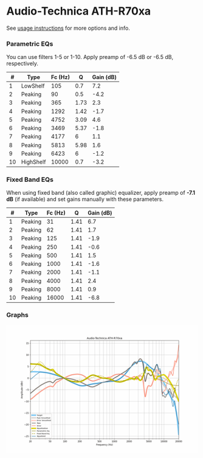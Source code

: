 # Audio-Technica ATH-R70xa
See [usage instructions](https://github.com/jaakkopasanen/AutoEq#usage) for more options and info.

### Parametric EQs
You can use filters 1-5 or 1-10. Apply preamp of -6.5 dB or -6.5 dB, respectively.

|   # | Type      |   Fc (Hz) |    Q |   Gain (dB) |
|-----|-----------|-----------|------|-------------|
|   1 | LowShelf  |       105 | 0.7  |         7.2 |
|   2 | Peaking   |        90 | 0.5  |        -4.2 |
|   3 | Peaking   |       365 | 1.73 |         2.3 |
|   4 | Peaking   |      1292 | 1.42 |        -1.7 |
|   5 | Peaking   |      4752 | 3.09 |         4.6 |
|   6 | Peaking   |      3469 | 5.37 |        -1.8 |
|   7 | Peaking   |      4177 | 6    |         1.1 |
|   8 | Peaking   |      5813 | 5.98 |         1.6 |
|   9 | Peaking   |      6423 | 6    |        -1.2 |
|  10 | HighShelf |     10000 | 0.7  |        -3.2 |

### Fixed Band EQs
When using fixed band (also called graphic) equalizer, apply preamp of **-7.1 dB** (if available) and set gains manually with these parameters.

|   # | Type    |   Fc (Hz) |    Q |   Gain (dB) |
|-----|---------|-----------|------|-------------|
|   1 | Peaking |        31 | 1.41 |         6.7 |
|   2 | Peaking |        62 | 1.41 |         1.7 |
|   3 | Peaking |       125 | 1.41 |        -1.9 |
|   4 | Peaking |       250 | 1.41 |        -0.6 |
|   5 | Peaking |       500 | 1.41 |         1.5 |
|   6 | Peaking |      1000 | 1.41 |        -1.6 |
|   7 | Peaking |      2000 | 1.41 |        -1.1 |
|   8 | Peaking |      4000 | 1.41 |         2.4 |
|   9 | Peaking |      8000 | 1.41 |         0.9 |
|  10 | Peaking |     16000 | 1.41 |        -6.8 |

### Graphs
![](./Audio-Technica%20ATH-R70xa.png)
